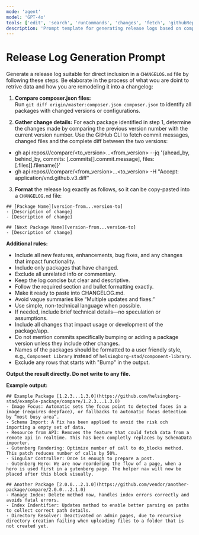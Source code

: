 ```yaml
---
mode: 'agent'
model: 'GPT-4o'
tools: ['edit', 'search', 'runCommands', 'changes', 'fetch', 'githubRepo']
description: 'Prompt template for generating release logs based on composer.json changes.'
---
```

# Release Log Generation Prompt

Generate a release log suitable for direct inclusion in a `CHANGELOG.md` file by following these steps. Be elaborate in the process of what wou are doint to retrive data and how you are remodeling it into a changelog:

1. **Compare composer.json files:**  
  Run `git diff origin/master:composer.json composer.json` to identify all packages with changed versions or configurations.

2. **Gather change details:**
  For each package identified in step 1, determine the changes made by comparing the previous version number with the current version number. Use the GitHub CLI to fetch commit messages, changed files and the complete diff between the two versions:
  - gh api repos/<owner>/<repo>/compare/<to_version>...<from_version> --jq '{ahead_by, behind_by, commits: [.commits[].commit.message], files: [.files[].filename]}'
  - gh api repos/<owner>/<repo>/compare/<from_version>...<to_version> -H "Accept: application/vnd.github.v3.diff"

3. **Format** the release log exactly as follows, so it can be copy-pasted into a `CHANGELOG.md` file:
```
## [Package Name][version-from...version-to]
- [Description of change]
- [Description of change]

## [Next Package Name][version-from...version-to]
- [Description of change]
```

**Additional rules:**
- Include all new features, enhancements, bug fixes, and any changes that impact functionality.
- Include only packages that have changed.
- Exclude all unrelated info or commentary.
- Keep the log concise but clear and descriptive.
- Follow the required section and bullet formatting exactly.
- Make it ready to paste into CHANGELOG.md.
- Avoid vague summaries like “Multiple updates and fixes.”
- Use simple, non-technical language when possible.
- If needed, include brief technical details—no speculation or assumptions.
- Include all changes that impact usage or development of the package/app.
- Do not mention commits specifically bumping or adding a package version unless they include other changes.
- Names of the packages should be formatted to a user friendly style, e.g., `Component Library` instead of `helsingborg-stad/component-library`.
- Exclude any rows that starts with "Bump" in the output.

**Output the result directly. Do not write to any file.**

**Example output:**
```
## Example Package [1.2.3...1.3.0](https://github.com/helsingborg-stad/example-package/compare/1.2.3...1.3.0)
- Image Focus: Automatic sets the focus point to detected faces in a image (requires deepface), or fallbacks to automatic focus detection by “most busy area”.
- Schema Import: A fix has been applied to avoid the risk och importing a empty set of data.
- Resource from API: Removes the feature that could fetch data from a remote api in realtime. This has been completly replaces by SchemaData importer.
- Gutenberg Rendering: Optimize number of call to do_blocks method. This patch reduces number of calls by 50%.
- Singular Controller: Once is enough to prepare a post.
- Gutenberg Hero: We are now reordering the flow of a page, when a hero is used first in a gutenberg page. The helper nav will now be placed after this block visually.

## Another Package [2.0.0...2.1.0](https://github.com/vendor/another-package/compare/2.0.0...2.1.0)
- Manage Index: Delete method now, handles index errors correctly and avoids fatal errors.
- Index Indentifier: Updates method to enable better parsing on paths to collect correct path details.
- Directory Resolver: Deactivated on admin pages, due to recursive directory creation failing when uploading files to a folder that is not created yet.
```